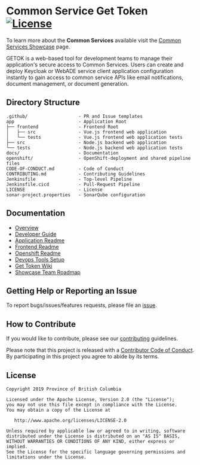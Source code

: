 # Common Service Get Token [![License](https://img.shields.io/badge/License-Apache%202.0-blue.svg)](LICENSE)

To learn more about the **Common Services** available visit the [Common Services Showcase](https://bcgov.github.io/common-service-showcase/) page.

GETOK is a web-based tool for development teams to manage their application's secure access to Common Services. Users can create and deploy Keycloak or WebADE service client application configuration instantly to gain access to common service APIs like email notifications, document management, or document generation.

## Directory Structure

    .github/                   - PR and Issue templates
    app                        - Application Root
    ├── frontend               - Frontend Root
    │   ├── src                - Vue.js frontend web application
    │   └── tests              - Vue.js frontend web application tests
    ├── src                    - Node.js backend web application
    └── tests                  - Node.js backend web application tests
    docs/                      - Documentation
    openshift/                 - OpenShift-deployment and shared pipeline files
    CODE-OF-CONDUCT.md         - Code of Conduct
    CONTRIBUTING.md            - Contributing Guidelines
    Jenkinsfile                - Top-level Pipeline
    Jenkinsfile.cicd           - Pull-Request Pipeline
    LICENSE                    - License
    sonar-project.properties   - SonarQube configuration

## Documentation

* [Overview](docs/overview.md)
* [Developer Guide](docs/developer-guide.md)
* [Application Readme](app/README.md)
* [Frontend Readme](app/frontend/README.md)
* [Openshift Readme](openshift/README.md)
* [Devops Tools Setup](https://github.com/bcgov/nr-showcase-devops-tools)
* [Get Token Wiki](https://github.com/bcgov/nr-get-token/wiki)
* [Showcase Team Roadmap](https://github.com/bcgov/nr-get-token/wiki/Product-Roadmap)

## Getting Help or Reporting an Issue

To report bugs/issues/features requests, please file an [issue](https://github.com/bcgov/nr-get-token/issues).

## How to Contribute

If you would like to contribute, please see our [contributing](CONTRIBUTING.md) guidelines.

Please note that this project is released with a [Contributor Code of Conduct](CODE-OF-CONDUCT.md). By participating in this project you agree to abide by its terms.

## License

    Copyright 2019 Province of British Columbia

    Licensed under the Apache License, Version 2.0 (the "License");
    you may not use this file except in compliance with the License.
    You may obtain a copy of the License at

       http://www.apache.org/licenses/LICENSE-2.0

    Unless required by applicable law or agreed to in writing, software
    distributed under the License is distributed on an "AS IS" BASIS,
    WITHOUT WARRANTIES OR CONDITIONS OF ANY KIND, either express or implied.
    See the License for the specific language governing permissions and
    limitations under the License.
